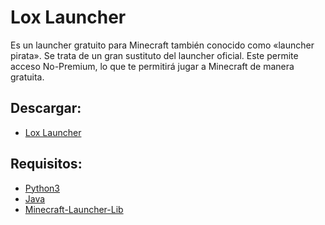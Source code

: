 # Lox Launcher
Es un launcher gratuito para Minecraft también conocido como «launcher pirata». Se trata de un gran sustituto del launcher oficial. Este permite acceso No-Premium, lo que te permitirá jugar a Minecraft de manera gratuita.

## Descargar:
 - [Lox Launcher](https://sourceforge.net/projects/lox-launcher/)

## Requisitos:
 - [Python3](https://www.python.org/downloads/)
 - [Java](https://www.java.com/es/download/)
 - [Minecraft-Launcher-Lib](https://pypi.org/project/minecraft-launcher-lib/)


